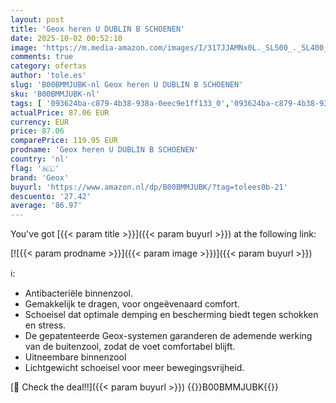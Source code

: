 ```yaml
---
layout: post
title: 'Geox heren U DUBLIN B SCHOENEN'
date: 2025-10-02 00:52:10
image: 'https://m.media-amazon.com/images/I/317JJAMNx0L._SL500_._SL400_.jpg'
comments: true
category: ofertas
author: 'tole.es'
slug: 'B00BMMJUBK-nl Geox heren U DUBLIN B SCHOENEN'
sku: 'B00BMMJUBK-nl'
tags: [ '093624ba-c879-4b38-938a-0eec9e1ff133_0','093624ba-c879-4b38-938a-0eec9e1ff133_1901','093624ba-c879-4b38-938a-0eec9e1ff133_3601','Arborist Merchandising Root','Herenmode','Herenschoenen','Klassieke & modieuze herensneakers','Kleding, schoenen & sieraden','Kleding, schoenen en sieraden','Made in Italy Herenmode','Made in Italy Kleding en accessoires','Made in Italy Mannenschoenen','New Arrivals','Self Service','Special Features Stores','geox','🇳🇱', ]
actualPrice: 87.06 EUR
currency: EUR
price: 87.06
comparePrice: 119.95 EUR
prodname: 'Geox heren U DUBLIN B SCHOENEN'
country: 'nl'
flag: '🇳🇱'
brand: 'Geox'
buyurl: 'https://www.amazon.nl/dp/B00BMMJUBK/?tag=tolees0b-21'
descuento: '27.42'
average: '86.97'
---
```


You've got [{{< param title >}}]({{< param buyurl >}}) at the following link:

[![{{< param prodname >}}]({{< param image >}})]({{< param buyurl >}})

ℹ️:

- Antibacteriële binnenzool.
- Gemakkelijk te dragen, voor ongeëvenaard comfort.
- Schoeisel dat optimale demping en bescherming biedt tegen schokken en stress.
- De gepatenteerde Geox-systemen garanderen de ademende werking van de buitenzool, zodat de voet comfortabel blijft.
- Uitneembare binnenzool
- Lichtgewicht schoeisel voor meer bewegingsvrijheid.

[🛒 Check the deal!!]({{< param buyurl >}})
{{<world>}}B00BMMJUBK{{</world>}}
